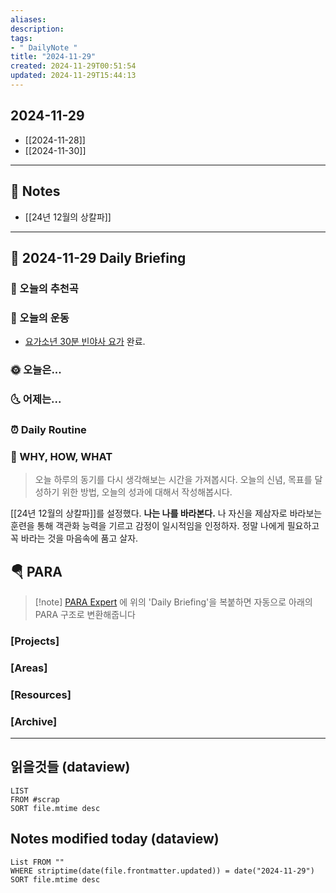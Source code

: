 ```yaml
---
aliases: 
description:
tags:
- " DailyNote "
title: "2024-11-29"
created: 2024-11-29T00:51:54
updated: 2024-11-29T15:44:13
---
```


## 2024-11-29

- [[2024-11-28]] 
- [[2024-11-30]]

---

## 📝 Notes

- [[24년 12월의 상칼파]]


---

## 📅 2024-11-29 Daily Briefing

### 🎵 오늘의 추천곡

### 🏃 오늘의 운동

- [요가소년 30분 빈야사 요가](https://www.youtube.com/watch?v=pe2VFy552FI&list=PLePNGbliACP8LIqdNFSdkXgSL7Cj76yiS&index=17) 완료.

### 🌞 오늘은...

### 🌜 어제는...

### ⏰ Daily Routine

### 🚀 WHY, HOW, WHAT

> 오늘 하루의 동기를 다시 생각해보는 시간을 가져봅시다. 오늘의 신념, 목표를 달성하기 위한 방법, 오늘의 성과에 대해서 작성해봅시다.

[[24년 12월의 상칼파]]를 설정했다. **나는 나를 바라본다.** 나 자신을 제삼자로 바라보는 훈련을 통해 객관화 능력을 기르고 감정이 일시적임을 인정하자. 정말 나에게 필요하고 꼭 바라는 것을 마음속에 품고 살자.

##  🪂 PARA

> [!note] [PARA Expert](https://chatgpt.com/g/g-46Xrh4MXk-para-expert) 에 위의 'Daily Briefing'을 복붙하면 자동으로 아래의 PARA 구조로 변환해줍니다

### [Projects]

### [Areas]

### [Resources]

### [Archive]

---

## 읽을것들 (dataview)

```dataview
LIST
FROM #scrap
SORT file.mtime desc
```

## Notes modified today (dataview)

```dataview
List FROM "" 
WHERE striptime(date(file.frontmatter.updated)) = date("2024-11-29") 
SORT file.mtime desc
```
